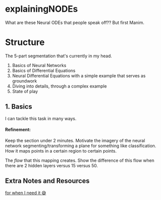 # explainingNODEs

What are these Neural ODEs that people speak off?? But first Manim.


# Structure

The 5-part segmentation that's currently in my head.

1. Basics of Neural Networks
2. Basics of Differential Equations
3. Neural Differential Equations with a simple example that serves as groundwork
4. Diving into details, through a complex example
5. State of play

## 1. Basics
I can tackle this task in many ways. 

#### Refinement:

Keep the section under 2 minutes. Motivate the imagery of the neural network segmenting/transforming a plane for something like classification. How it maps points in a certain region to certain points. 

The _flow_ that this mapping creates. Show the difference of this flow when there are 2 hidden layers versus 15 versus 50.




## Extra Notes and Resources

[for when I need it 😅](https://nicolasjaar.net/licensing)